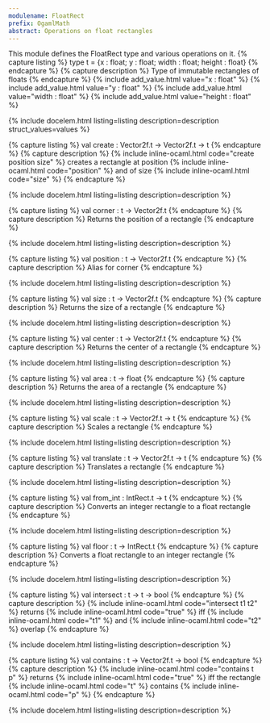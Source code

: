 ```yaml
---
modulename: FloatRect 
prefix: OgamlMath
abstract: Operations on float rectangles
---
```



This module defines the FloatRect type and various operations on it.
{% capture listing %}
type t = {x : float; y : float; width : float; height : float}
{% endcapture %}
{% capture description %}
Type of immutable rectangles of floats
{% endcapture %}
{% include add_value.html value="x : float" %}
{% include add_value.html value="y : float" %}
{% include add_value.html value="width : float" %}
{% include add_value.html value="height : float" %}

{% include docelem.html listing=listing description=description struct_values=values  %}

{% capture listing %}
val create : Vector2f.t -> Vector2f.t -> t
{% endcapture %}
{% capture description %}
{% include inline-ocaml.html code="create position size" %} creates a rectangle at position {% include inline-ocaml.html code="position" %} and
 of size {% include inline-ocaml.html code="size" %}
{% endcapture %}

{% include docelem.html listing=listing description=description   %}

{% capture listing %}
val corner : t -> Vector2f.t
{% endcapture %}
{% capture description %}
Returns the position of a rectangle
{% endcapture %}

{% include docelem.html listing=listing description=description   %}

{% capture listing %}
val position : t -> Vector2f.t
{% endcapture %}
{% capture description %}
Alias for corner
{% endcapture %}

{% include docelem.html listing=listing description=description   %}

{% capture listing %}
val size : t -> Vector2f.t
{% endcapture %}
{% capture description %}
Returns the size of a rectangle
{% endcapture %}

{% include docelem.html listing=listing description=description   %}

{% capture listing %}
val center : t -> Vector2f.t
{% endcapture %}
{% capture description %}
Returns the center of a rectangle
{% endcapture %}

{% include docelem.html listing=listing description=description   %}

{% capture listing %}
val area : t -> float
{% endcapture %}
{% capture description %}
Returns the area of a rectangle
{% endcapture %}

{% include docelem.html listing=listing description=description   %}

{% capture listing %}
val scale : t -> Vector2f.t -> t
{% endcapture %}
{% capture description %}
Scales a rectangle
{% endcapture %}

{% include docelem.html listing=listing description=description   %}

{% capture listing %}
val translate : t -> Vector2f.t -> t
{% endcapture %}
{% capture description %}
Translates a rectangle
{% endcapture %}

{% include docelem.html listing=listing description=description   %}

{% capture listing %}
val from_int : IntRect.t -> t
{% endcapture %}
{% capture description %}
Converts an integer rectangle to a float rectangle
{% endcapture %}

{% include docelem.html listing=listing description=description   %}

{% capture listing %}
val floor : t -> IntRect.t
{% endcapture %}
{% capture description %}
Converts a float rectangle to an integer rectangle
{% endcapture %}

{% include docelem.html listing=listing description=description   %}

{% capture listing %}
val intersect : t -> t -> bool
{% endcapture %}
{% capture description %}
{% include inline-ocaml.html code="intersect t1 t2" %} returns {% include inline-ocaml.html code="true" %} iff {% include inline-ocaml.html code="t1" %} and {% include inline-ocaml.html code="t2" %} overlap
{% endcapture %}

{% include docelem.html listing=listing description=description   %}

{% capture listing %}
val contains : t -> Vector2f.t -> bool
{% endcapture %}
{% capture description %}
{% include inline-ocaml.html code="contains t p" %} returns {% include inline-ocaml.html code="true" %} iff the rectangle {% include inline-ocaml.html code="t" %} contains {% include inline-ocaml.html code="p" %}
{% endcapture %}

{% include docelem.html listing=listing description=description   %}

